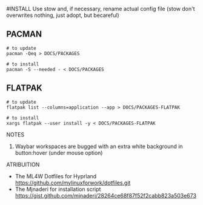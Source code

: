 #INSTALL
Use stow and, if necessary, rename actual config file (stow don't overwrites nothing, just adopt, but becareful)

## PACMAN

    # to update
    pacman -Qeq > DOCS/PACKAGES

    # to install
    pacman -S --needed - < DOCS/PACKAGES

## FLATPAK

    # to update
    flatpak list --columns=application --app > DOCS/PACKAGES-FLATPAK

    # to install
    xargs flatpak --user install -y < DOCS/PACKAGES-FLATPAK

NOTES

1. Waybar workspaces are bugged with an extra white background in button:hover (under mouse option)

ATRIBUITION

-   The ML4W Dotfiles for Hyprland <https://github.com/mylinuxforwork/dotfiles.git>
-   The Mjnaderi for installation script <https://gist.github.com/mjnaderi/28264ce68f87f52f2cabb823a503e673>
